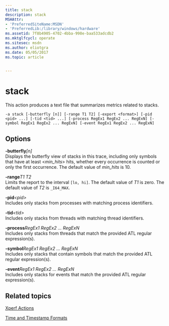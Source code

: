 ```yaml
---
title: stack
description: stack
MSHAttr:
- 'PreferredSiteName:MSDN'
- 'PreferredLib:/library/windows/hardware'
ms.assetid: 7f8b4905-4702-4bba-998e-baa533adcdb2
ms.mktglfcycl: operate
ms.sitesec: msdn
ms.author: eliotgra
ms.date: 05/05/2017
ms.topic: article


---
```


# stack


This action produces a text file that summarizes metrics related to stacks.

```
-a stack [-butterfly [n]] [-range T1 T2] [-export <format>] [-pid <pid> ...] [-tid <tid> ...] [-process RegEx1 RegEx2 ... RegExN] [-symbol RegEx1 RegEx2 ... RegExN] [-event RegEx1 RegEx2 ... RegExN]
```

## Options


<a href="" id="-butterfly-n-"></a>**-butterfly**<em>\[n\]</em>  
Displays the butterfly view of stacks in this trace, including only symbols that have at least &lt;*min\_hits*&gt; hits, whether every occurrence is counted or only the first occurrence. The default value of *min\_hits* is 10.

<a href="" id="-ranget1-t2"></a>**-range***T1 T2*  
Limits the report to the interval `[lo, hi]`. The default value of *T1* is zero. The default value of *T2* is `_I64_MAX`.

<a href="" id="-pid-pid-"></a>**-pid**<em>&lt;pid&gt;</em>  
Includes only stacks from processes with matching process identifiers.

<a href="" id="-tid-tid-"></a>**-tid**<em>&lt;tid&gt;</em>  
Includes only stacks from threads with matching thread identifiers.

<a href="" id="-processregex1-regex2---regexn"></a>**-process***RegEx1 RegEx2 … RegExN*  
Includes only stacks from threads that match the provided ATL regular expression(s).

<a href="" id="-symbolregex1-regex2---regexn"></a>**-symbol***RegEx1 RegEx2 … RegExN*  
Includes only stacks that contain symbols that match the provided ATL regular expression(s).

<a href="" id="-eventregex1-regex2---regexn"></a>**-event***RegEx1 RegEx2 … RegExN*  
Includes only stacks for events that match the provided ATL regular expression(s).

## Related topics


[Xperf Actions](xperf-actions.md)

[Time and Timestamp Formats](time-and-timestamp-formats.md)

 

 







